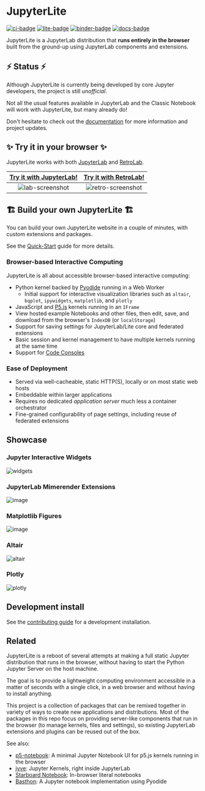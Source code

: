 # JupyterLite

[![ci-badge]][ci] [![lite-badge]][lite] [![binder-badge]][binder] [![docs-badge]][docs]

[ci-badge]: https://github.com/jupyterlite/jupyterlite/workflows/Build/badge.svg
[lite-badge]: https://jupyterlite.rtfd.io/en/latest/_static/badge.svg
[lite]: https://jupyterlite.rtfd.io/en/latest/try/lab
[ci]: https://github.com/jupyterlite/jupyterlite/actions?query=branch%3Amain
[binder-badge]: https://mybinder.org/badge_logo.svg
[binder]: https://mybinder.org/v2/gh/jupyterlite/jupyterlite/main?urlpath=lab
[docs-badge]: https://readthedocs.org/projects/jupyterlite/badge/?version=latest
[docs]: https://jupyterlite.readthedocs.io/en/latest/?badge=latest

JupyterLite is a JupyterLab distribution that **runs entirely in the browser** built
from the ground-up using JupyterLab components and extensions.

## ⚡ Status ⚡

Although JupyterLite is currently being developed by core Jupyter developers, the
project is still _unofficial_.

Not all the usual features available in JupyterLab and the Classic Notebook will work
with JupyterLite, but many already do!

Don't hesitate to check out the
[documentation](https://jupyterlite.readthedocs.io/en/latest/howto/index.html) for more
information and project updates.

## ✨ Try it in your browser ✨

JupyterLite works with both [JupyterLab](https://github.com/jupyterlab/jupyterlab) and
[RetroLab](https://github.com/jupyterlab/retrolab).

| [Try it with JupyterLab!] | [Try it with RetroLab!] |
| :-----------------------: | :---------------------: |
|     ![lab-screenshot]     |   ![retro-screenshot]   |

[try it with jupyterlab!]: https://jupyterlite.readthedocs.io/en/latest/try/lab
[lab-screenshot]:
  https://user-images.githubusercontent.com/591645/114009512-7fe79600-9863-11eb-9aac-3a9ef6345011.png
[try it with retrolab!]: https://jupyterlite.readthedocs.io/en/latest/try/retro
[retro-screenshot]:
  https://user-images.githubusercontent.com/591645/114454062-78fdb200-9bda-11eb-9cda-4ee327dd1c77.png

## 🏗️ Build your own JupyterLite 🏗️

You can build your own JupyterLite website in a couple of minutes, with custom
extensions and packages.

See the [Quick-Start](https://jupyterlite.readthedocs.io/en/latest/quickstart/) guide
for more details.

### Browser-based Interactive Computing

JupyterLite is all about accessible browser-based interactive computing:

- Python kernel backed by [Pyodide](https://pyodide.org) running in a Web Worker
  - Initial support for interactive visualization libraries such as `altair`, `bqplot`,
    `ipywidgets`, `matplotlib`, and `plotly`
- JavaScript and [P5.js] kernels running in an `IFrame`
- View hosted example Notebooks and other files, then edit, save, and download from the
  browser's `IndexDB` (or `localStorage`)
- Support for saving settings for JupyterLab/Lite core and federated extensions
- Basic session and kernel management to have multiple kernels running at the same time
- Support for
  [Code Consoles](https://jupyterlab.readthedocs.io/en/stable/user/code_console.html)

[p5.js]: https://p5js.org/

### Ease of Deployment

- Served via well-cacheable, static HTTP(S), locally or on most static web hosts
- Embeddable within larger applications
- Requires no dedicated _application server_ much less a container orchestrator
- Fine-grained configurability of page settings, including reuse of federated extensions

## Showcase

### Jupyter Interactive Widgets

![widgets](https://user-images.githubusercontent.com/591645/123929339-086f6180-d98f-11eb-8ab0-c7f9661ff41e.gif)

### JupyterLab Mimerender Extensions

![image](https://user-images.githubusercontent.com/591645/123927543-3d7ab480-d98d-11eb-9e7e-eb47baf76bc0.png)

### Matplotlib Figures

![image](https://user-images.githubusercontent.com/591645/123927611-4d929400-d98d-11eb-9201-c46dd47b9047.png)

### Altair

![altair](https://user-images.githubusercontent.com/591645/123929321-04dbda80-d98f-11eb-9d5f-c5429d7aeb51.gif)

### Plotly

![plotly](https://user-images.githubusercontent.com/591645/123929332-06a59e00-d98f-11eb-8c51-4a094859c128.gif)

## Development install

See the
[contributing guide](https://github.com/jupyterlite/jupyterlite/blob/main/CONTRIBUTING.md)
for a development installation.

## Related

JupyterLite is a reboot of several attempts at making a full static Jupyter distribution
that runs in the browser, without having to start the Python Jupyter Server on the host
machine.

The goal is to provide a lightweight computing environment accessible in a matter of
seconds with a single click, in a web browser and without having to install anything.

This project is a collection of packages that can be remixed together in variety of ways
to create new applications and distributions. Most of the packages in this repo focus on
providing server-like components that run in the browser (to manage kernels, files and
settings), so existing JupyterLab extensions and plugins can be reused out of the box.

See also:

- [p5-notebook](https://github.com/jtpio/p5-notebook): A minimal Jupyter Notebook UI for
  p5.js kernels running in the browser
- [jyve](https://github.com/deathbeds/jyve): Jupyter Kernels, right inside JupyterLab
- [Starboard Notebook](https://github.com/gzuidhof/starboard-notebook): In-browser
  literal notebooks
- [Basthon](https://basthon.fr/about.html): A Jupyter notebook implementation using
  Pyodide
